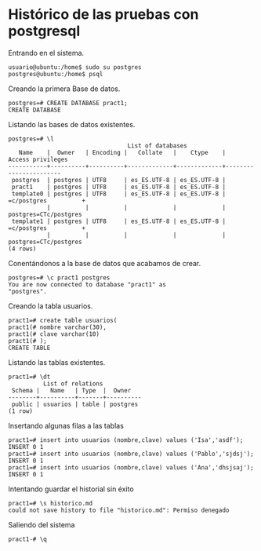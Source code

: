 # Histórico de las pruebas con postgresql

Entrando en el sistema.
```
usuario@ubuntu:/home$ sudo su postgres
postgres@ubuntu:/home$ psql
```
Creando la primera Base de datos.
```
postgres=# CREATE DATABASE pract1;
CREATE DATABASE
```
Listando las bases de datos existentes.
```
postgres=# \l
                                  List of databases
   Name    |  Owner   | Encoding |   Collate   |    Ctype    |   Access privileges   
-----------+----------+----------+-------------+-------------+-----------------------
 postgres  | postgres | UTF8     | es_ES.UTF-8 | es_ES.UTF-8 | 
 pract1    | postgres | UTF8     | es_ES.UTF-8 | es_ES.UTF-8 | 
 template0 | postgres | UTF8     | es_ES.UTF-8 | es_ES.UTF-8 | =c/postgres          +
           |          |          |             |             | postgres=CTc/postgres
 template1 | postgres | UTF8     | es_ES.UTF-8 | es_ES.UTF-8 | =c/postgres          +
           |          |          |             |             | postgres=CTc/postgres
(4 rows)
```
Conentándonos a la base de datos que acabamos de crear.
```
postgres=# \c pract1 postgres
You are now connected to database "pract1" as 
"postgres".
```
Creando la tabla usuarios.
```
pract1=# create table usuarios(
pract1(# nombre varchar(30),
pract1(# clave varchar(10)
pract1(# );
CREATE TABLE
```
Listando las tablas existentes.
```
pract1=# \dt
          List of relations
 Schema |   Name   | Type  |  Owner   
--------+----------+-------+----------
 public | usuarios | table | postgres
(1 row)
```
Insertando algunas filas a las tablas
```
pract1=# insert into usuarios (nombre,clave) values ('Isa','asdf');
INSERT 0 1
pract1=# insert into usuarios (nombre,clave) values ('Pablo','sjdsj');
INSERT 0 1
pract1=# insert into usuarios (nombre,clave) values ('Ana','dhsjsaj');
INSERT 0 1
```
Intentando guardar el historial sin éxito
```
pract1=# \s historico.md
could not save history to file "historico.md": Permiso denegado
```
Saliendo del sistema
```
pract1-# \q
```
